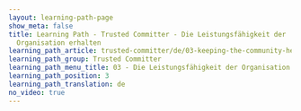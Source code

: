 ```yaml
---
layout: learning-path-page
show_meta: false
title: Learning Path - Trusted Committer - Die Leistungsfähigkeit der
  Organisation erhalten
learning_path_article: trusted-committer/de/03-keeping-the-community-healthy-de.asciidoc
learning_path_group: Trusted Committer
learning_path_menu_title: 03 - Die Leistungsfähigkeit der Organisation erhalten
learning_path_position: 3
learning_path_translation: de
no_video: true
---
```

<!--- This file autogenerated from https://github.com/InnerSourceCommons/InnerSourceLearningPath/blob/master/scripts/generate_learning_path_markdown.js -->